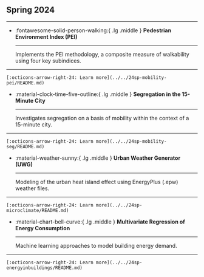 
## Spring 2024

---

<div class="grid cards" markdown>

- :fontawesome-solid-person-walking:{ .lg .middle } __Pedestrian Environment Index (PEI)__

    ---

    Implements the PEI methodology, a composite measure of walkability using four key subindices.
 
 ---

    [:octicons-arrow-right-24: Learn more](../../24sp-mobility-pei/README.md)

- :material-clock-time-five-outline:{ .lg .middle } __Segregation in the 15-Minute City__

    ---

    Investigates segregation on a basis of mobility within the context of a 15-minute city.
 
 ---

    [:octicons-arrow-right-24: Learn more](../../24sp-mobility-seg/README.md)

- :material-weather-sunny:{ .lg .middle } __Urban Weather Generator (UWG)__

    ---

    Modeling of the urban heat island effect using EnergyPlus (.epw) weather files.
 
 ---

    [:octicons-arrow-right-24: Learn more](../../24sp-microclimate/README.md)

- :material-chart-bell-curve:{ .lg .middle } __Multivariate Regression of Energy Consumption__

    ---

    Machine learning approaches to model building energy demand.
 
 ---

    [:octicons-arrow-right-24: Learn more](../../24sp-energyinbuildings/README.md)

</div>
